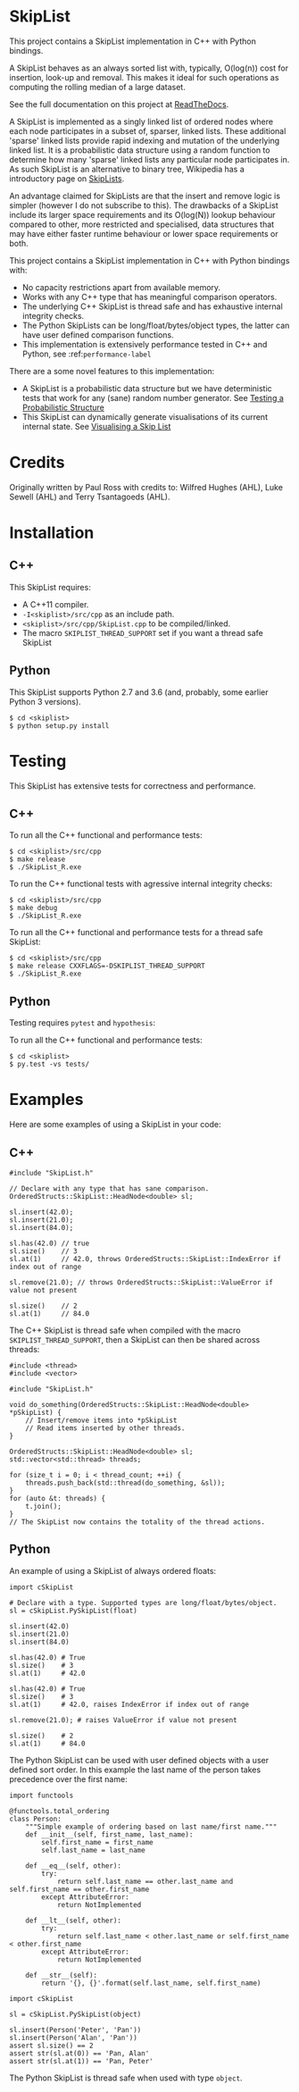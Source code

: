 # SkipList

This project contains a SkipList implementation in C++ with Python bindings.

A SkipList behaves as an always sorted list with, typically, O(log(n)) cost for insertion, look-up and removal. This makes it ideal for such operations as computing the rolling median of a large dataset.

See the full documentation on this project at [ReadTheDocs](http://skiplist.readthedocs.io/en/latest/index.html).

A SkipList is implemented as a singly linked list of ordered nodes where each node participates in a subset of, sparser, linked lists. These additional 'sparse' linked lists provide rapid indexing and mutation of the underlying linked list. It is a probabilistic data structure using a random function to determine how many 'sparse' linked lists any particular node participates in. As such SkipList is an alternative to binary tree, Wikipedia has a introductory page on [SkipLists](<https://en.wikipedia.org/wiki/Skip_list>).

An advantage claimed for SkipLists are that the insert and remove logic is simpler (however I do not subscribe to this). The drawbacks of a SkipList include its larger space requirements and its O(log(N)) lookup behaviour compared to other, more restricted and specialised, data structures that may have either faster runtime behaviour or lower space requirements or both.

This project contains a SkipList implementation in C++ with Python bindings with:

* No capacity restrictions apart from available memory.
* Works with any C++ type <T> that has meaningful comparison operators.
* The underlying C++ SkipList is thread safe and has exhaustive internal integrity checks.
* The Python SkipLists can be long/float/bytes/object types, the latter can have user defined comparison functions.
* This implementation is extensively performance tested in C++ and Python, see :ref:`performance-label`

There are a some novel features to this implementation:

* A SkipList is a probabilistic data structure but we have deterministic tests that work for any (sane) random number generator. See [Testing a Probabilistic Structure](http://skiplist.readthedocs.io/en/latest/test_notes.html#testing-a-probabilistic-structure)
* This SkipList can dynamically generate visualisations of its current internal state. See [Visualising a Skip List](http://skiplist.readthedocs.io/en/latest/visualisations.html#skiplist-visualisation-label)

# Credits

Originally written by Paul Ross with credits to: Wilfred Hughes (AHL), Luke Sewell (AHL) and Terry Tsantagoeds (AHL).


# Installation

## C++

This SkipList requires:

* A C++11 compiler.
* ``-I<skiplist>/src/cpp`` as an include path.
* ``<skiplist>/src/cpp/SkipList.cpp`` to be compiled/linked.
* The macro ``SKIPLIST_THREAD_SUPPORT`` set if you want a thread safe SkipList

## Python

This SkipList supports Python 2.7 and 3.6 (and, probably, some earlier Python 3 versions).

    $ cd <skiplist>
    $ python setup.py install


# Testing


This SkipList has extensive tests for correctness and performance.

## C++

To run all the C++ functional and performance tests:

    $ cd <skiplist>/src/cpp
    $ make release
    $ ./SkipList_R.exe

To run the C++ functional tests with agressive internal integrity checks:

    $ cd <skiplist>/src/cpp
    $ make debug
    $ ./SkipList_R.exe

To run all the C++ functional and performance tests for a thread safe SkipList:

    $ cd <skiplist>/src/cpp
    $ make release CXXFLAGS=-DSKIPLIST_THREAD_SUPPORT
    $ ./SkipList_R.exe


## Python

Testing requires ``pytest`` and ``hypothesis``:

To run all the C++ functional and performance tests:

    $ cd <skiplist>
    $ py.test -vs tests/


# Examples

Here are some examples of using a SkipList in your code:

## C++


    #include "SkipList.h"
        
    // Declare with any type that has sane comparison.
    OrderedStructs::SkipList::HeadNode<double> sl;
    
    sl.insert(42.0);
    sl.insert(21.0);
    sl.insert(84.0);
    
    sl.has(42.0) // true
    sl.size()    // 3
    sl.at(1)     // 42.0, throws OrderedStructs::SkipList::IndexError if index out of range

    sl.remove(21.0); // throws OrderedStructs::SkipList::ValueError if value not present
    
    sl.size()    // 2
    sl.at(1)     // 84.0

The C++ SkipList is thread safe when compiled with the macro ``SKIPLIST_THREAD_SUPPORT``, then a SkipList can then be shared across threads:

    #include <thread>
    #include <vector>
    
    #include "SkipList.h"

    void do_something(OrderedStructs::SkipList::HeadNode<double> *pSkipList) {
        // Insert/remove items into *pSkipList
        // Read items inserted by other threads.
    }

    OrderedStructs::SkipList::HeadNode<double> sl;
    std::vector<std::thread> threads;

    for (size_t i = 0; i < thread_count; ++i) {
        threads.push_back(std::thread(do_something, &sl));
    }
    for (auto &t: threads) {
        t.join();
    }
    // The SkipList now contains the totality of the thread actions.


## Python

An example of using a SkipList of always ordered floats:

    import cSkipList
    
    # Declare with a type. Supported types are long/float/bytes/object.
    sl = cSkipList.PySkipList(float)
    
    sl.insert(42.0)
    sl.insert(21.0)
    sl.insert(84.0)
    
    sl.has(42.0) # True
    sl.size()    # 3
    sl.at(1)     # 42.0

    sl.has(42.0) # True
    sl.size()    # 3
    sl.at(1)     # 42.0, raises IndexError if index out of range

    sl.remove(21.0); # raises ValueError if value not present
    
    sl.size()    # 2
    sl.at(1)     # 84.0

The Python SkipList can be used with user defined objects with a user defined sort order. In this example the last name of the person takes precedence over the first name:

    import functools
    
    @functools.total_ordering
    class Person:
        """Simple example of ordering based on last name/first name."""
        def __init__(self, first_name, last_name):
            self.first_name = first_name
            self.last_name = last_name
    
        def __eq__(self, other):
            try:
                return self.last_name == other.last_name and self.first_name == other.first_name
            except AttributeError:
                return NotImplemented

        def __lt__(self, other):
            try:
                return self.last_name < other.last_name or self.first_name < other.first_name
            except AttributeError:
                return NotImplemented
    
        def __str__(self):
            return '{}, {}'.format(self.last_name, self.first_name)

    import cSkipList
    
    sl = cSkipList.PySkipList(object)

    sl.insert(Person('Peter', 'Pan'))
    sl.insert(Person('Alan', 'Pan'))
    assert sl.size() == 2
    assert str(sl.at(0)) == 'Pan, Alan' 
    assert str(sl.at(1)) == 'Pan, Peter' 


The Python SkipList is thread safe when used with type ``object``.
